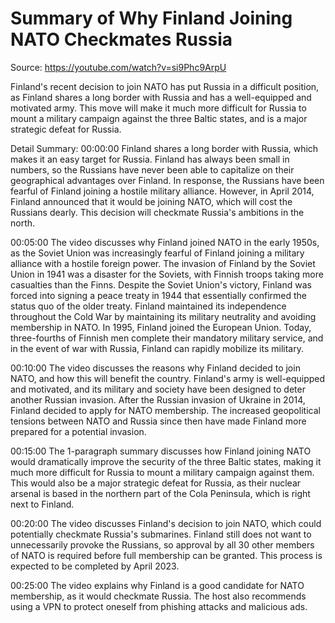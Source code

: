 # Summary of Why Finland Joining NATO Checkmates Russia

Source: https://youtube.com/watch?v=si9Phc9ArpU

Finland's recent decision to join NATO has put Russia in a difficult position, as Finland shares a long border with Russia and has a well-equipped and motivated army. This move will make it much more difficult for Russia to mount a military campaign against the three Baltic states, and is a major strategic defeat for Russia.

Detail Summary: 
00:00:00
Finland shares a long border with Russia, which makes it an easy target for Russia. Finland has always been small in numbers, so the Russians have never been able to capitalize on their geographical advantages over Finland. In response, the Russians have been fearful of Finland joining a hostile military alliance. However, in April 2014, Finland announced that it would be joining NATO, which will cost the Russians dearly. This decision will checkmate Russia's ambitions in the north.

00:05:00
The video discusses why Finland joined NATO in the early 1950s, as the Soviet Union was increasingly fearful of Finland joining a military alliance with a hostile foreign power. The invasion of Finland by the Soviet Union in 1941 was a disaster for the Soviets, with Finnish troops taking more casualties than the Finns. Despite the Soviet Union's victory, Finland was forced into signing a peace treaty in 1944 that essentially confirmed the status quo of the older treaty. Finland maintained its independence throughout the Cold War by maintaining its military neutrality and avoiding membership in NATO. In 1995, Finland joined the European Union. Today, three-fourths of Finnish men complete their mandatory military service, and in the event of war with Russia, Finland can rapidly mobilize its military.

00:10:00
The video discusses the reasons why Finland decided to join NATO, and how this will benefit the country. Finland's army is well-equipped and motivated, and its military and society have been designed to deter another Russian invasion. After the Russian invasion of Ukraine in 2014, Finland decided to apply for NATO membership. The increased geopolitical tensions between NATO and Russia since then have made Finland more prepared for a potential invasion.

00:15:00
The 1-paragraph summary discusses how Finland joining NATO would dramatically improve the security of the three Baltic states, making it much more difficult for Russia to mount a military campaign against them. This would also be a major strategic defeat for Russia, as their nuclear arsenal is based in the northern part of the Cola Peninsula, which is right next to Finland.

00:20:00
The video discusses Finland's decision to join NATO, which could potentially checkmate Russia's submarines. Finland still does not want to unnecessarily provoke the Russians, so approval by all 30 other members of NATO is required before full membership can be granted. This process is expected to be completed by April 2023.

00:25:00
The video explains why Finland is a good candidate for NATO membership, as it would checkmate Russia. The host also recommends using a VPN to protect oneself from phishing attacks and malicious ads.

